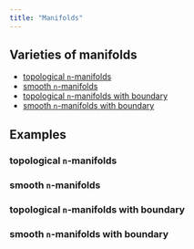 ```yaml
---
title: "Manifolds"
---
```


## Varieties of manifolds

 - [topological ``n``-manifolds](top_manifold.html)
 - [smooth ``n``-manifolds](smooth_manifold.html)
 - [topological ``n``-manifolds with boundary](top_manifold_boundary.html)
 - [smooth ``n``-manifolds with boundary](smooth_manifold_boundary.html)

## Examples

### topological ``n``-manifolds
### smooth ``n``-manifolds
### topological ``n``-manifolds with boundary
### smooth ``n``-manifolds with boundary
